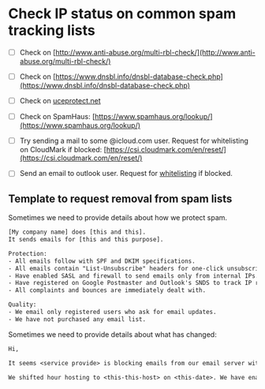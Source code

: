 # Check IP status on common spam tracking lists

- [ ]  Check on [http://www.anti-abuse.org/multi-rbl-check/](http://www.anti-abuse.org/multi-rbl-check/)
- [ ]  Check on [https://www.dnsbl.info/dnsbl-database-check.php](https://www.dnsbl.info/dnsbl-database-check.php)
- [ ]  Check on [uceprotect.net](http://www.uceprotect.net/)
- [ ]  Check on SpamHaus: [https://www.spamhaus.org/lookup/](https://www.spamhaus.org/lookup/)
- [ ]  Try sending a mail to some @icloud.com user. Request for whitelisting on CloudMark if blocked: [https://csi.cloudmark.com/en/reset/](https://csi.cloudmark.com/en/reset/)
- [ ]  Send an email to outlook user. Request for [whitelisting](https://support.microsoft.com/en-us/supportrequestform/8ad563e3-288e-2a61-8122-3ba03d6b8d75) if blocked.


## Template to request removal from spam lists

Sometimes we need to provide details about how we protect spam.

```txt
[My company name] does [this and this].
It sends emails for [this and this purpose].

Protection:
- All emails follow with SPF and DKIM specifications.
- All emails contain "List-Unsubscribe" headers for one-click unsubscribe.
- Have enabled SASL and firewall to send emails only from internal IPs.
- Have registered on Google Postmaster and Outlook's SNDS to track IP reputation.
- All complaints and bounces are immediately dealt with.

Quality:
- We email only registered users who ask for email updates.
- We have not purchased any email list.
```

Sometimes we need to provide details about what has changed:

```txt
Hi,

It seems <service provide> is blocking emails from our email server with IP <this.this.this.this>.

We shifted hour hosting to <this-this-host> on <this-date>. We have enabled firewalls and taken all the protection to prevent any spam from this ip.
```
